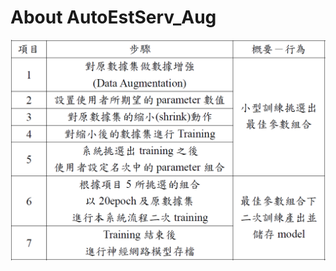 # About AutoEstServ_Aug
![image](https://github.com/awesomezzz/AutoEstServ_Aug/blob/main/Process.png)
